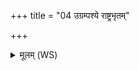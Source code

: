 +++
title = "04 उग्रम्पश्ये राष्ट्रभृतम्"

+++
<details><summary>मूलम् (WS)</summary>

उग्रम्पश्ये राष्ट्रभृतं किल्बिषं यदक्षवृत्तमनुदत्तं नस्तत्। ल्विषं  
ऋणान्नो नर्ण यत्समानो यमस्य लोके अधिरज्जुरायत् ॥ ४ ॥
</details>